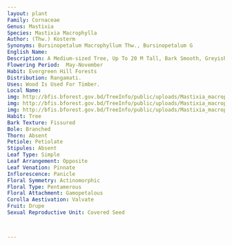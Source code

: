 ```yaml
---
layout: plant
Family: Cornaceae
Genus: Mastixia
Species: Mastixia Macrophylla
Author: (Thw.) Kosterm
Synonyms: Bursinopetalum Macrophyllum Thw., Bursinopetalum G
English Name: 
Description: A Medium-sized Tree, Up To 20 M Tall, Bark Smooth, Greyish-brown, Branches Thick, Smooth With Prominent Leaf Scars. Leaves Simple, Obovate-elliptic, 2.5-11.5 Ã— 4.5-17.0 Cm, Coriaceous, Glabrous, Rounded Or Acuminate At The Apex, Cuneate At The Base, Lateral Nerves 6 Pairs, Slightly Visible, Petioles 2.5-4.0 Cm Long, Stout, Flat Above. Panicles Corymbiform, 5-13 Cm Long, Pseudo-terminal Or Axillary, Glabrous Or The Branches And Flowers Minutely Pilose, Peduncles Long, Stout, The Branches Rather Erect, Ultimate Branches Short, Bearing One Or Two Sessile Flowers, Bracts 1-2 Mm Long, Triangular, Glabrous Or Pubescent. Sepals 5, Broadly Obconical, C 2 Mm Long, Glabrous Or Minutely Pilose, Acute. Petals 5, Pale Yellow, Fleshy, Ovate, 4-6 Mm Long, Acute, Glabrous Or Sparsely Pubescent, Concave, Disk Large. Stamens 5, Filaments Short, Anthers Dorsifixed. Ovary 1-locular With A Single Pendulous Ovule, Style C 2 Mm Long, Stigma Inconspicuous, Capitellate-peltate, Obscurely 5-lobed. Fruit A Drupe, Ellipsoid, 2.0-2.5 Ã— 3-4 Cm, Smooth, Blackish At Maturity. Seeds Small, Testa Membranous, Embryo Small, Cotyledons Thin.
Flowering Period:  May-November
Habit: Evergreen Hill Forests
Distribution: Rangamati.
Uses: Wood Is Used For Timber.
Local Name: 
img: http://bfis.bforest.gov.bd/TreeInfo/public/uploads/Mastixia_macrophylla.JPG
img: http://bfis.bforest.gov.bd/TreeInfo/public/uploads/Mastixia_macrophylla1.JPG
img: http://bfis.bforest.gov.bd/TreeInfo/public/uploads/Mastixia_macrophylla2.jpg
Habit: Tree
Bark Texture: Fissured
Bole: Branched
Thorn: Absent
Petiole: Petiolate
Stipules: Absent
Leaf Type: Simple
Leaf Arrangement: Opposite
Leaf Venation: Pinnate
Inflorescence: Panicle
Floral Symmetry: Actinomorphic
Floral Type: Pentamerous
Floral Attachment: Gamopetalous
Corolla Aestivation: Valvate
Fruit: Drupe
Sexual Reproductive Unit: Covered Seed



---
```


